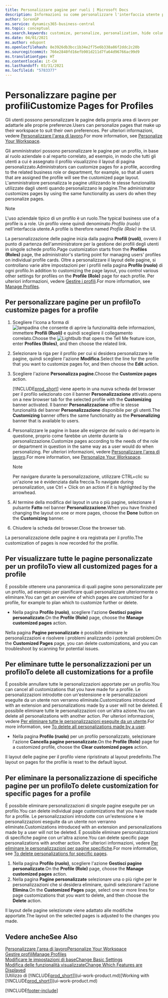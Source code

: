 ```yaml
---
title: Personalizzare pagine per ruoli | Microsoft Docs
description: Informazioni su come personalizzare l'interfaccia utente per un profilo (ruolo) di modo che tutti gli utenti assegnati a quel ruolo vedano un'area di lavoro personalizzata.
author: SorenGP
ms.service: dynamics365-business-central
ms.topic: conceptual
ms.search.keywords: customize, personalize, personalization, hide columns, remove fields, move fields
ms.date: 04/01/2021
ms.author: edupont
ms.openlocfilehash: 8e3926db3bcc1b34e2f75e6b338a86f2ddc2c20b
ms.sourcegitcommit: 766e2840fd16efb901d211d7fa64d96766ac99d9
ms.translationtype: HT
ms.contentlocale: it-CH
ms.lasthandoff: 03/31/2021
ms.locfileid: "5783377"
---
```

# <a name="customize-pages-for-profiles"></a><span data-ttu-id="7757b-103">Personalizzare pagine per profili</span><span class="sxs-lookup"><span data-stu-id="7757b-103">Customize Pages for Profiles</span></span>
<span data-ttu-id="7757b-104">Gli utenti possono personalizzare le pagine della propria area di lavoro per adattarle alle proprie preferenze.</span><span class="sxs-lookup"><span data-stu-id="7757b-104">Users can personalize pages that make up their workspace to suit their own preferences.</span></span> <span data-ttu-id="7757b-105">Per ulteriori informazioni, vedere [Personalizzare l'area di lavoro](ui-personalization-user.md).</span><span class="sxs-lookup"><span data-stu-id="7757b-105">For more information, see [Personalize Your Workspace](ui-personalization-user.md).</span></span>

<span data-ttu-id="7757b-106">Gli amministratori possono personalizzare le pagine per un profilo, in base al ruolo aziendale o al reparto correlato, ad esempio, in modo che tutti gli utenti a cui è assegnato il profilo visualizzino il layout di pagina personalizzato.</span><span class="sxs-lookup"><span data-stu-id="7757b-106">Administrators can customize pages for a profile, according to the related business role or department, for example, so that all users that are assigned the profile will see the customized page layout.</span></span> <span data-ttu-id="7757b-107">L'amministratore personalizza le pagine utilizzando le stesse funzionalità utilizzate dagli utenti quando personalizzano le pagine.</span><span class="sxs-lookup"><span data-stu-id="7757b-107">The administrator customizes pages by using the same functionality as users do when they personalize pages.</span></span>

> [!NOTE]
> <span data-ttu-id="7757b-108">L'uso aziendale tipico di un profilo è un ruolo.</span><span class="sxs-lookup"><span data-stu-id="7757b-108">The typical business use of a profile is a role.</span></span> <span data-ttu-id="7757b-109">Un profilo viene quindi denominato *Profilo (ruolo)* nell'interfaccia utente.</span><span class="sxs-lookup"><span data-stu-id="7757b-109">A profile is therefore named *Profile (Role)* in the UI.</span></span>

<span data-ttu-id="7757b-110">La personalizzazione delle pagine inizia dalla pagina **Profili (ruoli)**, ovvero il punto di partenza dell'amministratore per la gestione dei profili degli utenti in singole schede profilo.</span><span class="sxs-lookup"><span data-stu-id="7757b-110">Page customization starts from the **Profiles (Roles)** page, the administrator's starting point for managing users' profiles on individual profile cards.</span></span> <span data-ttu-id="7757b-111">Oltre a personalizzare il layout delle pagine, si controllano varie altre impostazioni per i profili nella pagina **Profilo (ruolo)** di ogni profilo.</span><span class="sxs-lookup"><span data-stu-id="7757b-111">In addition to customizing the page layout, you control various other settings for profiles on the **Profile (Role)** page for each profile.</span></span> <span data-ttu-id="7757b-112">Per ulteriori informazioni, vedere [Gestire i profili](admin-users-profiles-roles.md).</span><span class="sxs-lookup"><span data-stu-id="7757b-112">For more information, see [Manage Profiles](admin-users-profiles-roles.md).</span></span>

## <a name="to-customize-pages-for-a-profile"></a><span data-ttu-id="7757b-113">Per personalizzare pagine per un profilo</span><span class="sxs-lookup"><span data-stu-id="7757b-113">To customize pages for a profile</span></span>
1. <span data-ttu-id="7757b-114">Scegliere l'icona a forma di ![lampadina che consente di aprire la funzionalità delle informazioni](media/ui-search/search_small.png "Informazioni sull'operazione che si desidera eseguire"), immettere **Profili (Ruoli)** e quindi scegliere il collegamento correlato.</span><span class="sxs-lookup"><span data-stu-id="7757b-114">Choose the ![Lightbulb that opens the Tell Me feature](media/ui-search/search_small.png "Tell me what you want to do") icon, enter **Profiles (Roles)**, and then choose the related link.</span></span>
2. <span data-ttu-id="7757b-115">Selezionare la riga per il profilo per cui si desidera personalizzare le pagine, quindi scegliere l'azione **Modifica**.</span><span class="sxs-lookup"><span data-stu-id="7757b-115">Select the line for the profile that you want to customize pages for, and then choose the **Edit** action.</span></span>
3. <span data-ttu-id="7757b-116">Scegliere l'azione **Personalizza pagine**.</span><span class="sxs-lookup"><span data-stu-id="7757b-116">Choose the **Customize pages** action.</span></span>

    [!INCLUDE[prod_short](includes/prod_short.md)] <span data-ttu-id="7757b-117">viene aperto in una nuova scheda del browser per il profilo selezionato con il banner **Personalizzazione** attivato.</span><span class="sxs-lookup"><span data-stu-id="7757b-117">opens on a new browser tab for the selected profile with the **Customizing** banner activated.</span></span> <span data-ttu-id="7757b-118">Il banner **Personalizzazione** offre le stesse funzionalità del banner **Personalizzazione** disponibile per gli utenti.</span><span class="sxs-lookup"><span data-stu-id="7757b-118">The **Customizing** banner offers the same functionality as the **Personalizing** banner that is available to users.</span></span>

4. <span data-ttu-id="7757b-119">Personalizzare le pagine in base alle esigenze del ruolo o del reparto in questione, proprio come farebbe un utente durante la personalizzazione.</span><span class="sxs-lookup"><span data-stu-id="7757b-119">Customize pages according to the needs of the role or department in question in the same way as a user would do when personalizing.</span></span> <span data-ttu-id="7757b-120">Per ulteriori informazioni, vedere [Personalizzare l'area di lavoro](ui-personalization-user.md).</span><span class="sxs-lookup"><span data-stu-id="7757b-120">For more information, see [Personalize Your Workspace](ui-personalization-user.md).</span></span>

    > [!NOTE]
    > <span data-ttu-id="7757b-121">Per navigare durante la personalizzazione, utilizzare CTRL+clic su un'azione se è evidenziata dalla freccia.</span><span class="sxs-lookup"><span data-stu-id="7757b-121">To navigate during personalization, use Ctrl + Click on an action if it is highlighted by the arrowhead.</span></span>

5. <span data-ttu-id="7757b-122">Al termine della modifica del layout in una o più pagine, selezionare il pulsante **Fatto** nel banner **Personalizzazione**.</span><span class="sxs-lookup"><span data-stu-id="7757b-122">When you have finished changing the layout on one or more pages, choose the **Done** button on the **Customizing** banner.</span></span>
6. <span data-ttu-id="7757b-123">Chiudere la scheda del browser.</span><span class="sxs-lookup"><span data-stu-id="7757b-123">Close the browser tab.</span></span>

<span data-ttu-id="7757b-124">La personalizzazione delle pagine è ora registrata per il profilo.</span><span class="sxs-lookup"><span data-stu-id="7757b-124">The customization of pages is now recorded for the profile.</span></span>

## <a name="to-view-all-customized-pages-for-a-profile"></a><span data-ttu-id="7757b-125">Per visualizzare tutte le pagine personalizzate per un profilo</span><span class="sxs-lookup"><span data-stu-id="7757b-125">To view all customized pages for a profile</span></span>

<span data-ttu-id="7757b-126">È possibile ottenere una panoramica di quali pagine sono personalizzate per un profilo, ad esempio per pianificare quali personalizzare ulteriormente o eliminare.</span><span class="sxs-lookup"><span data-stu-id="7757b-126">You can get an overview of which pages are customized for a profile, for example to plan which to customize further or delete.</span></span>

- <span data-ttu-id="7757b-127">Nella pagina **Profilo (ruolo)**, scegliere l'azione **Gestisci pagine personalizzate**.</span><span class="sxs-lookup"><span data-stu-id="7757b-127">On the **Profile (Role)** page, choose the **Manage customized pages** action.</span></span>

<span data-ttu-id="7757b-128">Nella pagina **Pagine personalizzate** è possibile eliminare le personalizzazioni e risolvere i problemi analizzando i potenziali problemi.</span><span class="sxs-lookup"><span data-stu-id="7757b-128">On the **Customized Pages** page, you can delete customizations, and you can troubleshoot by scanning for potential issues.</span></span>  

## <a name="to-delete-all-customizations-for-a-profile"></a><span data-ttu-id="7757b-129">Per eliminare tutte le personalizzazioni per un profilo</span><span class="sxs-lookup"><span data-stu-id="7757b-129">To delete all customizations for a profile</span></span>
<span data-ttu-id="7757b-130">È possibile annullare tutte le personalizzazioni apportate per un profilo.</span><span class="sxs-lookup"><span data-stu-id="7757b-130">You can cancel all customizations that you have made for a profile.</span></span> <span data-ttu-id="7757b-131">Le personalizzazioni introdotte con un'estensione e le personalizzazioni eseguite da un utente non verranno eliminate.</span><span class="sxs-lookup"><span data-stu-id="7757b-131">Customizations introduced with an extension and personalizations made by a user will not be deleted.</span></span> <span data-ttu-id="7757b-132">È possibile eliminare tutte le personalizzazioni con un'altra azione.</span><span class="sxs-lookup"><span data-stu-id="7757b-132">You can delete all personalizations with another action.</span></span> <span data-ttu-id="7757b-133">Per ulteriori informazioni, vedere [Per eliminare tutte le personalizzazioni eseguite da un utente](admin-users-profiles-roles.md#to-delete-all-personalizations-made-by-a-user).</span><span class="sxs-lookup"><span data-stu-id="7757b-133">For more information, see [To delete all personalizations made by a user](admin-users-profiles-roles.md#to-delete-all-personalizations-made-by-a-user).</span></span>

- <span data-ttu-id="7757b-134">Nella pagina **Profilo (ruolo)** per un profilo personalizzato, selezionare l'azione **Cancella pagine personalizzate**.</span><span class="sxs-lookup"><span data-stu-id="7757b-134">On the **Profile (Role)** page for a customized profile, choose the **Clear customized pages** action.</span></span>

<span data-ttu-id="7757b-135">Il layout delle pagine per il profilo viene ripristinato al layout predefinito.</span><span class="sxs-lookup"><span data-stu-id="7757b-135">The layout on pages for the profile is reset to the default layout.</span></span>  

## <a name="to-delete-customization-for-specific-pages-for-a-profile"></a><span data-ttu-id="7757b-136">Per eliminare la personalizzazione di specifiche pagine per un profilo</span><span class="sxs-lookup"><span data-stu-id="7757b-136">To delete customization for specific pages for a profile</span></span>
<span data-ttu-id="7757b-137">È possibile eliminare personalizzazioni di singole pagine eseguite per un profilo.</span><span class="sxs-lookup"><span data-stu-id="7757b-137">You can delete individual page customizations that you have made for a profile.</span></span> <span data-ttu-id="7757b-138">Le personalizzazioni introdotte con un'estensione e le personalizzazioni eseguite da un utente non verranno eliminate.</span><span class="sxs-lookup"><span data-stu-id="7757b-138">Customizations introduced with an extension and personalizations made by a user will not be deleted.</span></span> <span data-ttu-id="7757b-139">È possibile eliminare personalizzazioni di specifiche pagine con un'altra azione.</span><span class="sxs-lookup"><span data-stu-id="7757b-139">You can delete specific page personalizations with another action.</span></span> <span data-ttu-id="7757b-140">Per ulteriori informazioni, vedere [Per eliminare le personalizzazioni per pagine specifiche](admin-users-profiles-roles.md#to-delete-personalizations-for-specific-pages).</span><span class="sxs-lookup"><span data-stu-id="7757b-140">For more information, see [To delete personalizations for specific pages](admin-users-profiles-roles.md#to-delete-personalizations-for-specific-pages).</span></span>

1. <span data-ttu-id="7757b-141">Nella pagina **Profilo (ruolo)**, scegliere l'azione **Gestisci pagine personalizzate**.</span><span class="sxs-lookup"><span data-stu-id="7757b-141">On the **Profile (Role)** page, choose the **Manage customized pages** action.</span></span>
2. <span data-ttu-id="7757b-142">Nella pagina **Pagine personalizzate** selezionare una o più righe per le personalizzazioni che si desidera eliminare, quindi selezionare l'azione **Elimina**.</span><span class="sxs-lookup"><span data-stu-id="7757b-142">On the **Customized Pages** page, select one or more lines for page customizations that you want to delete, and then choose the **Delete** action.</span></span>

<span data-ttu-id="7757b-143">Il layout delle pagine selezionate viene adattato alle modifiche apportate.</span><span class="sxs-lookup"><span data-stu-id="7757b-143">The layout on the selected pages is adjusted to the changes you made.</span></span>

## <a name="see-also"></a><span data-ttu-id="7757b-144">Vedere anche</span><span class="sxs-lookup"><span data-stu-id="7757b-144">See Also</span></span>

[<span data-ttu-id="7757b-145">Personalizzare l'area di lavoro</span><span class="sxs-lookup"><span data-stu-id="7757b-145">Personalize Your Workspace</span></span>](ui-personalization-user.md)  
[<span data-ttu-id="7757b-146">Gestire profili</span><span class="sxs-lookup"><span data-stu-id="7757b-146">Manage Profiles</span></span>](admin-users-profiles-roles.md)  
[<span data-ttu-id="7757b-147">Modificare le impostazioni di base</span><span class="sxs-lookup"><span data-stu-id="7757b-147">Change Basic Settings</span></span>](ui-change-basic-settings.md)  
[<span data-ttu-id="7757b-148">Modifica delle funzionalità visualizzate</span><span class="sxs-lookup"><span data-stu-id="7757b-148">Change Which Features are Displayed</span></span>](ui-experiences.md)  
<span data-ttu-id="7757b-149">[Utilizzo di [!INCLUDE[prod_short](includes/prod_short.md)]](ui-work-product.md)</span><span class="sxs-lookup"><span data-stu-id="7757b-149">[Working with [!INCLUDE[prod_short](includes/prod_short.md)]](ui-work-product.md)</span></span>  


[!INCLUDE[footer-include](includes/footer-banner.md)]